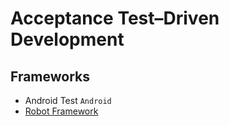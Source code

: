 Acceptance Test–Driven Development
==================================

Frameworks
----------

* Android Test `Android`
* [Robot Framework](http://robotframework.org/)
